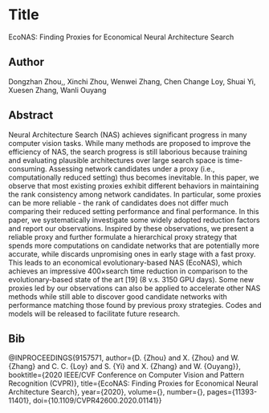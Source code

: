 # Title
EcoNAS: Finding Proxies for Economical Neural Architecture Search

## Author
Dongzhan Zhou,, Xinchi Zhou, Wenwei Zhang, Chen Change Loy, Shuai Yi, Xuesen Zhang, Wanli Ouyang

## Abstract
Neural Architecture Search (NAS) achieves significant progress in many computer vision tasks. While many methods are proposed to improve the efficiency of NAS, the search progress is still laborious because training and evaluating plausible architectures over large search space is time-consuming. Assessing network candidates under a proxy (i.e., computationally reduced setting) thus becomes inevitable. In this paper, we observe that most existing proxies exhibit different behaviors in maintaining the rank consistency among network candidates. In particular, some proxies can be more reliable - the rank of candidates does not differ much comparing their reduced setting performance and final performance. In this paper, we systematically investigate some widely adopted reduction factors and report our observations. Inspired by these observations, we present a reliable proxy and further formulate a hierarchical proxy strategy that spends more computations on candidate networks that are potentially more accurate, while discards unpromising ones in early stage with a fast proxy. This leads to an economical evolutionary-based NAS (EcoNAS), which achieves an impressive 400×search time reduction in comparison to the evolutionary-based state of the art [19] (8 v.s. 3150 GPU days). Some new proxies led by our observations can also be applied to accelerate other NAS methods while still able to discover good candidate networks with performance matching those found by previous proxy strategies. Codes and models will be released to facilitate future research.

## Bib
@INPROCEEDINGS{9157571,  author={D. {Zhou} and X. {Zhou} and W. {Zhang} and C. C. {Loy} and S. {Yi} and X. {Zhang} and W. {Ouyang}},  booktitle={2020 IEEE/CVF Conference on Computer Vision and Pattern Recognition (CVPR)},   title={EcoNAS: Finding Proxies for Economical Neural Architecture Search},   year={2020},  volume={},  number={},  pages={11393-11401},  doi={10.1109/CVPR42600.2020.01141}}